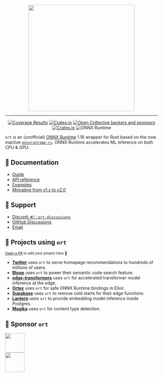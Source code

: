 <div align=center>
    <img src="https://parcel.pyke.io/v2/cdn/assetdelivery/ortrsv2/docs/trend-banner.png" width="350px">
    <hr />
    <a href="https://app.codecov.io/gh/pykeio/ort" target="_blank"><img alt="Coverage Results" src="https://img.shields.io/codecov/c/gh/pykeio/ort?style=for-the-badge"></a> <a href="https://crates.io/crates/ort" target="_blank"><img alt="Crates.io" src="https://img.shields.io/crates/d/ort?style=for-the-badge"></a> <a href="https://opencollective.com/pyke-osai" target="_blank"><img alt="Open Collective backers and sponsors" src="https://img.shields.io/opencollective/all/pyke-osai?style=for-the-badge&label=sponsors"></a>
    <br />
    <a href="https://crates.io/crates/ort" target="_blank"><img alt="Crates.io" src="https://img.shields.io/crates/v/ort?style=for-the-badge&label=ort&logo=rust"></a> <img alt="ONNX Runtime" src="https://img.shields.io/badge/onnxruntime-v1.18.1-blue?style=for-the-badge&logo=cplusplus">
</div>

`ort` is an (unofficial) [ONNX Runtime](https://onnxruntime.ai/) 1.18 wrapper for Rust based on the now inactive [`onnxruntime-rs`](https://github.com/nbigaouette/onnxruntime-rs). ONNX Runtime accelerates ML inference on both CPU & GPU.

## 📖 Documentation
- [Guide](https://ort.pyke.io/)
- [API reference](https://docs.rs/ort)
- [Examples](https://github.com/pykeio/ort/tree/main/examples)
- [Migrating from v1.x to v2.0](https://ort.pyke.io/migrating/v2)

## 🤔 Support
- [Discord: `#💬｜ort-discussions`](https://discord.gg/uQtsNu2xMa)
- [GitHub Discussions](https://github.com/pykeio/ort/discussions)
- [Email](mailto:contact@pyke.io)

## 💖 Projects using `ort`
<sub>[Open a PR](https://github.com/pykeio/ort/pulls) to add your project here 🌟</sub>

- **[Twitter](https://twitter.com/)** uses `ort` to serve homepage recommendations to hundreds of millions of users.
- **[Bloop](https://bloop.ai/)** uses `ort` to power their semantic code search feature.
- **[edge-transformers](https://github.com/npc-engine/edge-transformers)** uses `ort` for accelerated transformer model inference at the edge.
- **[Ortex](https://github.com/relaypro-open/ortex)** uses `ort` for safe ONNX Runtime bindings in Elixir.
- **[Supabase](https://supabase.com/)** uses `ort` to remove cold starts for their edge functions.
- **[Lantern](https://github.com/lanterndata/lantern_extras)** uses `ort` to provide embedding model inference inside Postgres.
- **[Magika](https://github.com/google/magika)** uses `ort` for content type detection.

## 🌠 Sponsor `ort`
<a href="https://opencollective.com/pyke-osai">
<img src="https://opencollective.com/pyke-osai/sponsors.svg" height="64" />
<br />
<img src="https://opencollective.com/pyke-osai/backers.svg" height="64" />
</a>
